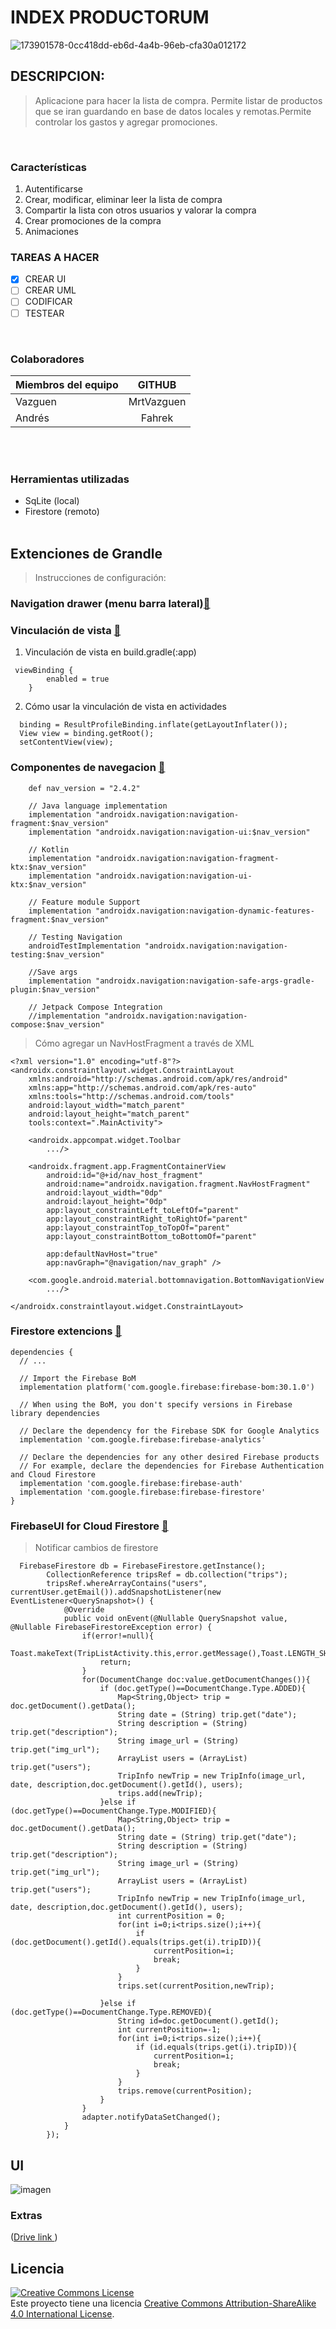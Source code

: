
# INDEX PRODUCTORUM

![173901578-0cc418dd-eb6d-4a4b-96eb-cfa30a012172](https://user-images.githubusercontent.com/33204630/174042636-463f62c2-3e7c-458b-a546-7942ab92538e.png)
<br />

## DESCRIPCION:
>Aplicacione para hacer la lista de compra. Permite listar de productos que se iran guardando en base de datos locales y remotas.Permite controlar los gastos y agregar promociones.
<br />

### Características

1. Autentificarse
2. Crear, modificar, eliminar leer la lista de compra
4. Compartir la lista con otros usuarios y  valorar  la compra
4. Crear promociones de la  compra
5. Animaciones
 
### TAREAS A HACER
- [X] CREAR UI
- [ ] CREAR UML
- [ ] CODIFICAR
- [ ] TESTEAR

<br />

### Colaboradores

| Miembros del equipo|       GITHUB        |  
| -------------      |:-------------:      | 
| Vazguen            | MrtVazguen          |
| Andrés             | Fahrek              |
<br />
<br />




### Herramientas utilizadas
* SqLite (local)
* Firestore (remoto)
  <br /><br /> 

## Extenciones de Grandle
> Instrucciones de configuración:

### Navigation drawer (menu barra lateral)[:link:](https://material.io/components/navigation-drawer)

### Vinculación de vista [:link:](https://developer.android.com/topic/libraries/view-binding?hl=es-419)
1. Vinculación de vista en build.gradle(:app)

```
 viewBinding {
        enabled = true
    }
```

2. Cómo usar la vinculación de vista en actividades
```
  binding = ResultProfileBinding.inflate(getLayoutInflater());
  View view = binding.getRoot();
  setContentView(view);

```


### Componentes de navegacion [:link:](https://developer.android.google.cn/guide/navigation/navigation-getting-started?hl=es-419)
```
    def nav_version = "2.4.2"

    // Java language implementation
    implementation "androidx.navigation:navigation-fragment:$nav_version"
    implementation "androidx.navigation:navigation-ui:$nav_version"

    // Kotlin
    implementation "androidx.navigation:navigation-fragment-ktx:$nav_version"
    implementation "androidx.navigation:navigation-ui-ktx:$nav_version"

    // Feature module Support
    implementation "androidx.navigation:navigation-dynamic-features-fragment:$nav_version"

    // Testing Navigation
    androidTestImplementation "androidx.navigation:navigation-testing:$nav_version"

    //Save args
    implementation "androidx.navigation:navigation-safe-args-gradle-plugin:$nav_version"

    // Jetpack Compose Integration
    //implementation "androidx.navigation:navigation-compose:$nav_version"

```
  
> Cómo agregar un NavHostFragment a través de XML
``` 
<?xml version="1.0" encoding="utf-8"?>
<androidx.constraintlayout.widget.ConstraintLayout
    xmlns:android="http://schemas.android.com/apk/res/android"
    xmlns:app="http://schemas.android.com/apk/res-auto"
    xmlns:tools="http://schemas.android.com/tools"
    android:layout_width="match_parent"
    android:layout_height="match_parent"
    tools:context=".MainActivity">

    <androidx.appcompat.widget.Toolbar
        .../>

    <androidx.fragment.app.FragmentContainerView
        android:id="@+id/nav_host_fragment"
        android:name="androidx.navigation.fragment.NavHostFragment"
        android:layout_width="0dp"
        android:layout_height="0dp"
        app:layout_constraintLeft_toLeftOf="parent"
        app:layout_constraintRight_toRightOf="parent"
        app:layout_constraintTop_toTopOf="parent"
        app:layout_constraintBottom_toBottomOf="parent"

        app:defaultNavHost="true"
        app:navGraph="@navigation/nav_graph" />

    <com.google.android.material.bottomnavigation.BottomNavigationView
        .../>

</androidx.constraintlayout.widget.ConstraintLayout>
```



### Firestore extencions [:link:](https://firebase.google.com/docs/android/setup?hl=es-419)
```
dependencies {
  // ...

  // Import the Firebase BoM
  implementation platform('com.google.firebase:firebase-bom:30.1.0')

  // When using the BoM, you don't specify versions in Firebase library dependencies

  // Declare the dependency for the Firebase SDK for Google Analytics
  implementation 'com.google.firebase:firebase-analytics'

  // Declare the dependencies for any other desired Firebase products
  // For example, declare the dependencies for Firebase Authentication and Cloud Firestore
  implementation 'com.google.firebase:firebase-auth'
  implementation 'com.google.firebase:firebase-firestore'
}

```

### FirebaseUI for Cloud Firestore [:link:](https://firebaseopensource.com/projects/firebase/firebaseui-android/firestore/readme/)
> Notificar  cambios de firestore 
```
  FirebaseFirestore db = FirebaseFirestore.getInstance();
        CollectionReference tripsRef = db.collection("trips");
        tripsRef.whereArrayContains("users", currentUser.getEmail()).addSnapshotListener(new EventListener<QuerySnapshot>() {
            @Override
            public void onEvent(@Nullable QuerySnapshot value, @Nullable FirebaseFirestoreException error) {
                if(error!=null){
                    Toast.makeText(TripListActivity.this,error.getMessage(),Toast.LENGTH_SHORT).show();
                    return;
                }
                for(DocumentChange doc:value.getDocumentChanges()){
                    if (doc.getType()==DocumentChange.Type.ADDED){
                        Map<String,Object> trip = doc.getDocument().getData();
                        String date = (String) trip.get("date");
                        String description = (String) trip.get("description");
                        String image_url = (String) trip.get("img_url");
                        ArrayList users = (ArrayList) trip.get("users");
                        TripInfo newTrip = new TripInfo(image_url, date, description,doc.getDocument().getId(), users);
                        trips.add(newTrip);
                    }else if (doc.getType()==DocumentChange.Type.MODIFIED){
                        Map<String,Object> trip = doc.getDocument().getData();
                        String date = (String) trip.get("date");
                        String description = (String) trip.get("description");
                        String image_url = (String) trip.get("img_url");
                        ArrayList users = (ArrayList) trip.get("users");
                        TripInfo newTrip = new TripInfo(image_url, date, description,doc.getDocument().getId(), users);
                        int currentPosition = 0;
                        for(int i=0;i<trips.size();i++){
                            if (doc.getDocument().getId().equals(trips.get(i).tripID)){
                                currentPosition=i;
                                break;
                            }
                        }
                        trips.set(currentPosition,newTrip);

                    }else if (doc.getType()==DocumentChange.Type.REMOVED){
                        String id=doc.getDocument().getId();
                        int currentPosition=-1;
                        for(int i=0;i<trips.size();i++){
                            if (id.equals(trips.get(i).tripID)){
                                currentPosition=i;
                                break;
                            }
                        }
                        trips.remove(currentPosition);
                    }
                }
                adapter.notifyDataSetChanged();
            }
        });
```
## UI 
![imagen](https://user-images.githubusercontent.com/33204630/175988029-d7367899-4be3-4967-aa5e-1676cf02d40b.png)


### Extras
([Drive link ](https://docs.google.com/document/d/1r5ElcFDWT98yS-NT08viIMSQooUFfycH5JtQUsLnOFA/edit))
<br />

## Licencia
<a rel="license" href="http://creativecommons.org/licenses/by-sa/4.0/"><img alt="Creative Commons License" style="border-width:0" src="https://i.creativecommons.org/l/by-sa/4.0/88x31.png" /></a><br />Este proyecto tiene una licencia <a rel="license" href="http://creativecommons.org/licenses/by-sa/4.0/">Creative Commons Attribution-ShareAlike 4.0 International License</a>.
